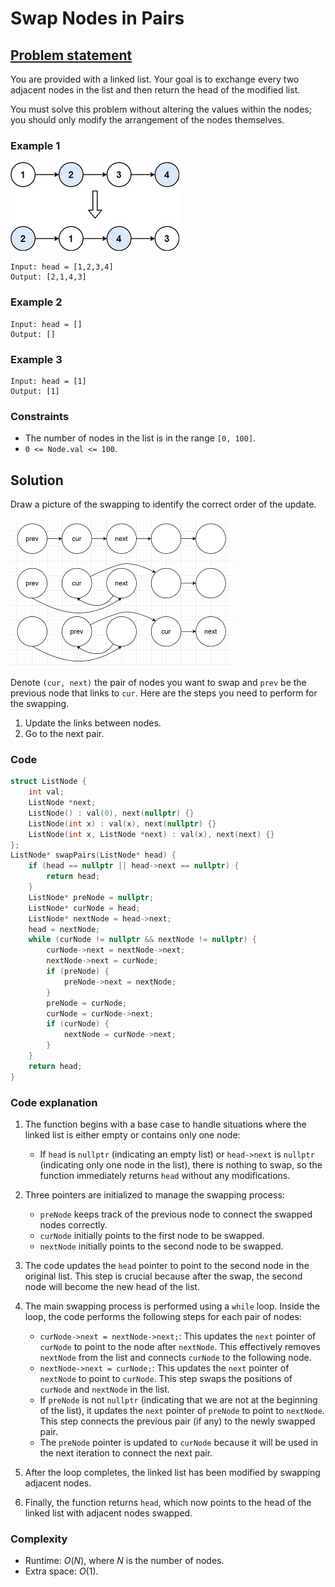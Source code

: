 # Swap Nodes in Pairs

## [Problem statement](https://leetcode.com/problems/swap-nodes-in-pairs/)

You are provided with a linked list. Your goal is to exchange every two adjacent nodes in the list and then return the head of the modified list. 

You must solve this problem without altering the values within the nodes; you should only modify the arrangement of the nodes themselves. 

### Example 1
![The link list and its result in Example 1.](02_LL_24_swap_ex1.jpg)
```text
Input: head = [1,2,3,4]
Output: [2,1,4,3]
```

### Example 2
```text
Input: head = []
Output: []
```
### Example 3
```text
Input: head = [1]
Output: [1]
``` 

### Constraints

* The number of nodes in the list is in the range `[0, 100]`.
* `0 <= Node.val <= 100`.

## Solution

Draw a picture of the swapping to identify the correct order of the update.

![The swapping steps.](02_LL_24_drawing_1.png)

Denote `(cur, next)` the pair of nodes you want to swap and `prev` be the previous node that links to `cur`. Here are the steps you need to perform for the swapping.
1. Update the links between nodes.
2. Go to the next pair. 

### Code
```cpp
struct ListNode {
    int val;
    ListNode *next;
    ListNode() : val(0), next(nullptr) {}
    ListNode(int x) : val(x), next(nullptr) {}
    ListNode(int x, ListNode *next) : val(x), next(next) {}
};
ListNode* swapPairs(ListNode* head) {
    if (head == nullptr || head->next == nullptr) {
        return head;
    }
    ListNode* preNode = nullptr;
    ListNode* curNode = head; 
    ListNode* nextNode = head->next;  
    head = nextNode;
    while (curNode != nullptr && nextNode != nullptr) {
        curNode->next = nextNode->next;
        nextNode->next = curNode;
        if (preNode) {
            preNode->next = nextNode;
        }
        preNode = curNode;
        curNode = curNode->next;       
        if (curNode) {
            nextNode = curNode->next;
        }
    }
    return head;
}
```

### Code explanation

1. The function begins with a base case to handle situations where the linked list is either empty or contains only one node:
   - If `head` is `nullptr` (indicating an empty list) or `head->next` is `nullptr` (indicating only one node in the list), there is nothing to swap, so the function immediately returns `head` without any modifications.

2. Three pointers are initialized to manage the swapping process:
   - `preNode` keeps track of the previous node to connect the swapped nodes correctly.
   - `curNode` initially points to the first node to be swapped.
   - `nextNode` initially points to the second node to be swapped.

3. The code updates the `head` pointer to point to the second node in the original list. This step is crucial because after the swap, the second node will become the new head of the list.

4. The main swapping process is performed using a `while` loop. Inside the loop, the code performs the following steps for each pair of nodes:
    - `curNode->next = nextNode->next;`: This updates the `next` pointer of `curNode` to point to the node after `nextNode`. This effectively removes `nextNode` from the list and connects `curNode` to the following node.
    - `nextNode->next = curNode;`: This updates the `next` pointer of `nextNode` to point to `curNode`. This step swaps the positions of `curNode` and `nextNode` in the list.
    - If `preNode` is not `nullptr` (indicating that we are not at the beginning of the list), it updates the `next` pointer of `preNode` to point to `nextNode`. This step connects the previous pair (if any) to the newly swapped pair.
    - The `preNode` pointer is updated to `curNode` because it will be used in the next iteration to connect the next pair.

5. After the loop completes, the linked list has been modified by swapping adjacent nodes.

6. Finally, the function returns `head`, which now points to the head of the linked list with adjacent nodes swapped.

### Complexity
* Runtime: $O(N)$, where $N$ is the number of nodes.
* Extra space: $O(1)$.


